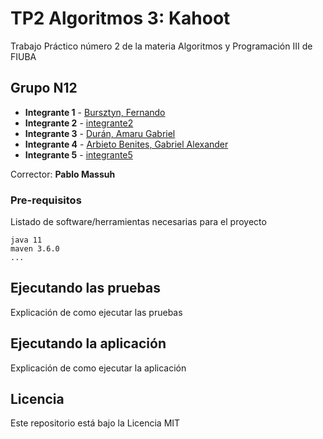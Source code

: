 # TP2 Algoritmos 3: Kahoot

Trabajo Práctico número 2 de la materia Algoritmos y Programación III de FIUBA

## Grupo N12

* **Integrante 1** - [Bursztyn, Fernando](https://github.com/ferburs)
* **Integrante 2** - [integrante2](https://github.com/integrante2)
* **Integrante 3** - [Durán, Amaru Gabriel](https://github.com/amaruDuran)
* **Integrante 4** - [Arbieto Benites, Gabriel Alexander](https://github.com/Alex1161)
* **Integrante 5** - [integrante5](https://github.com/integrante5)

Corrector: **Pablo Massuh**

### Pre-requisitos

Listado de software/herramientas necesarias para el proyecto

```
java 11
maven 3.6.0
...
```

## Ejecutando las pruebas

Explicación de como ejecutar las pruebas

## Ejecutando la aplicación

Explicación de como ejecutar la aplicación

## Licencia

Este repositorio está bajo la Licencia MIT
